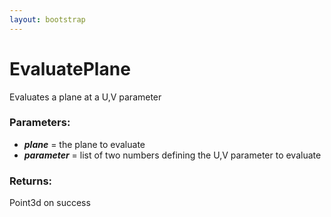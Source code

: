 ```yaml
---
layout: bootstrap
---
```


# EvaluatePlane

Evaluates a plane at a U,V parameter
        

### Parameters:

- ***plane*** = the plane to evaluate
- ***parameter*** = list of two numbers defining the U,V parameter to evaluate
        

### Returns:


Point3d on success
        
